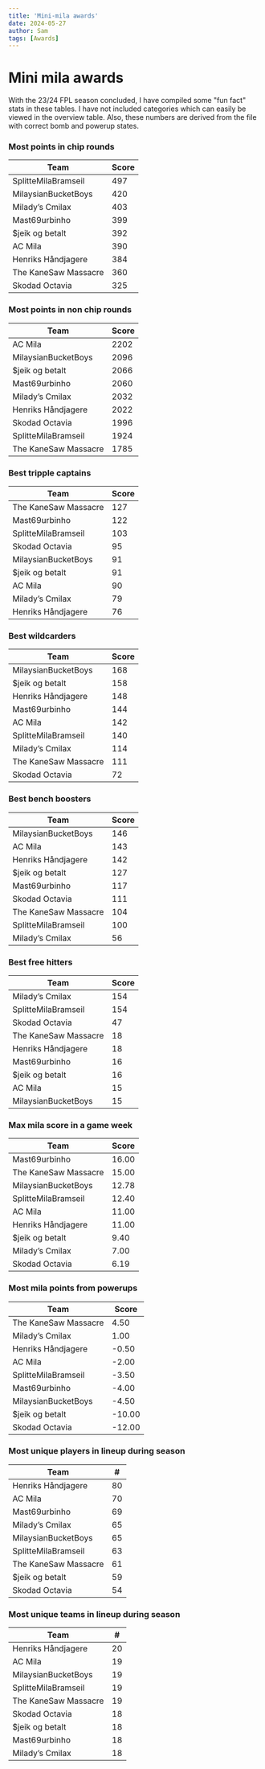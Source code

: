 ```yaml
---
title: 'Mini-mila awards'
date: 2024-05-27
author: Sam
tags: [Awards]
---
```


# Mini mila awards

With the 23/24 FPL season concluded, I have compiled some "fun fact" stats in these tables.
I have not included categories which can easily be viewed in the overview table. Also, these numbers are derived
from the file with correct bomb and powerup states.

### Most points in chip rounds

| Team                    | Score |
| ----------------------- | ----- |
| SplitteMilaBramseil     | 497   |
| MilaysianBucketBoys     | 420   |
| Milady’s Cmilax         | 403   |
| Mast69urbinho           | 399   |
| $jeik og betalt         | 392   |
| AC Mila                 | 390   |
| Henriks H&#229;ndjagere | 384   |
| The KaneSaw Massacre    | 360   |
| Skodad Octavia          | 325   |

### Most points in non chip rounds

| Team                    | Score |
| ----------------------- | ----- |
| AC Mila                 | 2202  |
| MilaysianBucketBoys     | 2096  |
| $jeik og betalt         | 2066  |
| Mast69urbinho           | 2060  |
| Milady’s Cmilax         | 2032  |
| Henriks H&#229;ndjagere | 2022  |
| Skodad Octavia          | 1996  |
| SplitteMilaBramseil     | 1924  |
| The KaneSaw Massacre    | 1785  |

### Best tripple captains

| Team                    | Score |
| ----------------------- | ----- |
| The KaneSaw Massacre    | 127   |
| Mast69urbinho           | 122   |
| SplitteMilaBramseil     | 103   |
| Skodad Octavia          | 95    |
| MilaysianBucketBoys     | 91    |
| $jeik og betalt         | 91    |
| AC Mila                 | 90    |
| Milady’s Cmilax         | 79    |
| Henriks H&#229;ndjagere | 76    |

### Best wildcarders

| Team                    | Score |
| ----------------------- | ----- |
| MilaysianBucketBoys     | 168   |
| $jeik og betalt         | 158   |
| Henriks H&#229;ndjagere | 148   |
| Mast69urbinho           | 144   |
| AC Mila                 | 142   |
| SplitteMilaBramseil     | 140   |
| Milady’s Cmilax         | 114   |
| The KaneSaw Massacre    | 111   |
| Skodad Octavia          | 72    |

### Best bench boosters

| Team                    | Score |
| ----------------------- | ----- |
| MilaysianBucketBoys     | 146   |
| AC Mila                 | 143   |
| Henriks H&#229;ndjagere | 142   |
| $jeik og betalt         | 127   |
| Mast69urbinho           | 117   |
| Skodad Octavia          | 111   |
| The KaneSaw Massacre    | 104   |
| SplitteMilaBramseil     | 100   |
| Milady’s Cmilax         | 56    |

### Best free hitters

| Team                    | Score |
| ----------------------- | ----- |
| Milady’s Cmilax         | 154   |
| SplitteMilaBramseil     | 154   |
| Skodad Octavia          | 47    |
| The KaneSaw Massacre    | 18    |
| Henriks H&#229;ndjagere | 18    |
| Mast69urbinho           | 16    |
| $jeik og betalt         | 16    |
| AC Mila                 | 15    |
| MilaysianBucketBoys     | 15    |

### Max mila score in a game week

| Team                    | Score |
| ----------------------- | ----- |
| Mast69urbinho           | 16.00 |
| The KaneSaw Massacre    | 15.00 |
| MilaysianBucketBoys     | 12.78 |
| SplitteMilaBramseil     | 12.40 |
| AC Mila                 | 11.00 |
| Henriks H&#229;ndjagere | 11.00 |
| $jeik og betalt         | 9.40  |
| Milady’s Cmilax         | 7.00  |
| Skodad Octavia          | 6.19  |

### Most mila points from powerups

| Team                    | Score  |
| ----------------------- | ------ |
| The KaneSaw Massacre    | 4.50   |
| Milady’s Cmilax         | 1.00   |
| Henriks H&#229;ndjagere | -0.50  |
| AC Mila                 | -2.00  |
| SplitteMilaBramseil     | -3.50  |
| Mast69urbinho           | -4.00  |
| MilaysianBucketBoys     | -4.50  |
| $jeik og betalt         | -10.00 |
| Skodad Octavia          | -12.00 |

### Most unique players in lineup during season

| Team                    | #   |
| ----------------------- | --- |
| Henriks H&#229;ndjagere | 80  |
| AC Mila                 | 70  |
| Mast69urbinho           | 69  |
| Milady’s Cmilax         | 65  |
| MilaysianBucketBoys     | 65  |
| SplitteMilaBramseil     | 63  |
| The KaneSaw Massacre    | 61  |
| $jeik og betalt         | 59  |
| Skodad Octavia          | 54  |

### Most unique teams in lineup during season

| Team                    | #   |
| ----------------------- | --- |
| Henriks H&#229;ndjagere | 20  |
| AC Mila                 | 19  |
| MilaysianBucketBoys     | 19  |
| SplitteMilaBramseil     | 19  |
| The KaneSaw Massacre    | 19  |
| Skodad Octavia          | 18  |
| $jeik og betalt         | 18  |
| Mast69urbinho           | 18  |
| Milady’s Cmilax         | 18  |
